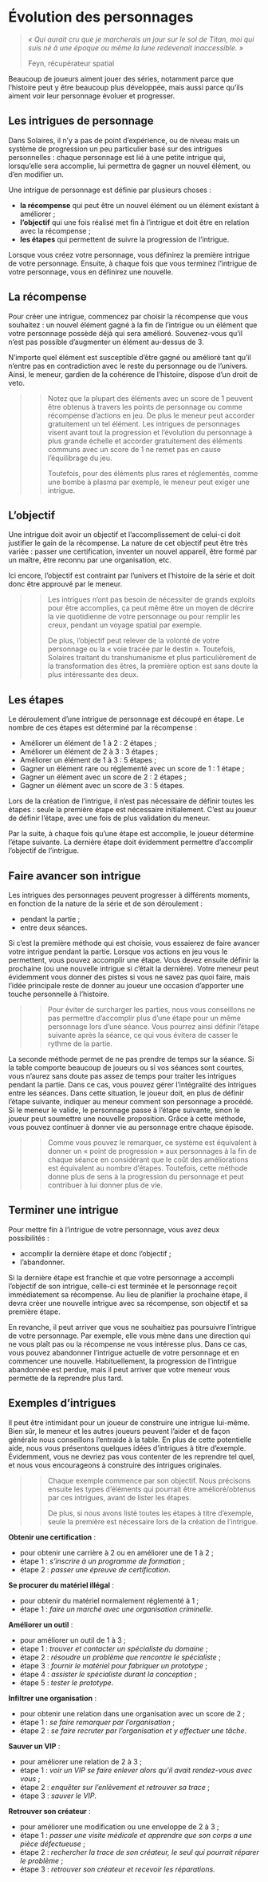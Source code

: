 # Évolution des personnages
> *« Qui aurait cru que je marcherais un jour sur le sol de Titan, moi qui suis né à une époque ou même la lune redevenait inaccessible. »*
> 
> Feyn, récupérateur spatial

Beaucoup de joueurs aiment jouer des séries, notamment parce que l’histoire peut y être beaucoup plus développée, mais aussi parce qu’ils aiment voir leur personnage évoluer et progresser.

## Les intrigues de personnage
Dans Solaires, il n’y a pas de point d’expérience, ou de niveau mais un système de progression un peu particulier basé sur des intrigues personnelles : chaque personnage est lié à une petite intrigue qui, lorsqu’elle sera accomplie, lui permettra de gagner un nouvel élément, ou d’en modifier un.

Une intrigue de personnage est définie par plusieurs choses :
* **la récompense** qui peut être un nouvel élément ou un élément existant à améliorer ;
* **l’objectif** qui une fois réalisé met fin à l’intrigue et doit être en relation avec la récompense ;
* **les étapes** qui permettent de suivre la progression de l’intrigue.

Lorsque vous créez votre personnage, vous définirez la première intrigue de votre personnage. Ensuite, à chaque fois que vous terminez l’intrigue de votre personnage, vous en définirez une nouvelle.

## La récompense
Pour créer une intrigue, commencez par choisir la récompense que vous souhaitez : un nouvel élément gagné à la fin de l’intrigue ou un élément que votre personnage possède déjà qui sera amélioré. Souvenez-vous qu’il n’est pas possible d’augmenter un élément au-dessus de 3.

N’importe quel élément est susceptible d’être gagné ou amélioré tant qu’il n’entre pas en contradiction avec le reste du personnage ou de l’univers. Ainsi, le meneur, gardien de la cohérence de l’histoire, dispose d’un droit de veto.

>> Notez que la plupart des éléments avec un score de 1 peuvent être obtenus à travers les points de personnage ou comme récompense d’actions en jeu. De plus le meneur peut accorder gratuitement un tel élément. Les intrigues de personnages visent avant tout la progression et l’évolution du personnage à plus grande échelle et accorder gratuitement des éléments communs avec un score de 1 ne remet pas en cause l’équilibrage du jeu.
>> 
>> Toutefois, pour des éléments plus rares et réglementés, comme une bombe à plasma par exemple, le meneur peut exiger une intrigue.

## L’objectif
Une intrigue doit avoir un objectif et l’accomplissement de celui-ci doit justifier le gain de la récompense. La nature de cet objectif peut être très variée : passer une certification, inventer un nouvel appareil, être formé par un maître, être reconnu par une organisation, etc.

Ici encore, l’objectif est contraint par l’univers et l’histoire de la série et doit donc être approuvé par le meneur.

>> Les intrigues n’ont pas besoin de nécessiter de grands exploits pour être accomplies, ça peut même être un moyen de décrire la vie quotidienne de votre personnage ou pour remplir les creux, pendant un voyage spatial par exemple.
>> 
>> De plus, l’objectif peut relever de la volonté de votre personnage ou la « voie tracée par le destin ». Toutefois, Solaires traitant du transhumanisme et plus particulièrement de la transformation des êtres, la première option est sans doute la plus intéressante des deux.

## Les étapes
Le déroulement d’une intrigue de personnage est découpé en étape. Le nombre de ces étapes est déterminé par la récompense :
* Améliorer un élément de 1 à 2 : 2 étapes ;
* Améliorer un élément de 2 à 3 : 3 étapes ;
* Améliorer un élément de 1 à 3 : 5 étapes ;
* Gagner un élément rare ou réglementé avec un score de 1 : 1 étape ;
* Gagner un élément avec un score de 2 : 2 étapes ;
* Gagner un élément avec un score de 3 : 5 étapes.

Lors de la création de l’intrigue, il n’est pas nécessaire de définir toutes les étapes : seule la première étape est nécessaire initialement. C’est au joueur de définir l’étape, avec une fois de plus validation du meneur.

Par la suite, à chaque fois qu’une étape est accomplie, le joueur détermine l’étape suivante. La dernière étape doit évidemment permettre d’accomplir l’objectif de l’intrigue.

## Faire avancer son intrigue
Les intrigues des personnages peuvent progresser à différents moments, en fonction de la nature de la série et de son déroulement :
* pendant la partie ;
* entre deux séances.

Si c’est la première méthode qui est choisie, vous essaierez de faire avancer votre intrigue pendant la partie. Lorsque vos actions en jeu vous le permettent, vous pouvez accomplir une étape. Vous devez ensuite définir la prochaine (ou une nouvelle intrigue si c’était la dernière). Votre meneur peut évidemment vous donner des pistes si vous ne savez pas quoi faire, mais l’idée principale reste de donner au joueur une occasion d’apporter une touche personnelle à l’histoire.

>> Pour éviter de surcharger les parties, nous vous conseillons ne pas permettre d’accomplir plus d’une étape pour un même personnage lors d’une séance. Vous pourrez ainsi définir l’étape suivante après la séance, ce qui vous évitera de casser le rythme de la partie.

La seconde méthode permet de ne pas prendre de temps sur la séance. Si la table comporte beaucoup de joueurs ou si vos séances sont courtes, vous n’aurez sans doute pas assez de temps pour traiter les intrigues pendant la partie. Dans ce cas, vous pouvez gérer l’intégralité des intrigues entre les séances. Dans cette situation, le joueur doit, en plus de définir l’étape suivante, indiquer au meneur comment son personnage a procédé. Si le meneur le valide, le personnage passe à l’étape suivante, sinon le joueur peut soumettre une nouvelle proposition. Grâce à cette méthode, vous pouvez continuer à donner vie au personnage entre chaque épisode.

>> Comme vous pouvez le remarquer, ce système est équivalent à donner un « point de progression » aux personnages à la fin de chaque séance en considérant que le coût des améliorations est équivalent au nombre d’étapes. Toutefois, cette méthode donne plus de sens à la progression du personnage et peut contribuer à lui donner plus de vie.

## Terminer une intrigue
Pour mettre fin à l’intrigue de votre personnage, vous avez deux possibilités :
* accomplir la dernière étape et donc l’objectif ;
* l’abandonner.

Si la dernière étape est franchie et que votre personnage a accompli l’objectif de son intrigue, celle-ci est terminée et le personnage reçoit immédiatement sa récompense. Au lieu de planifier la prochaine étape, il devra créer une nouvelle intrigue avec sa récompense, son objectif et sa première étape.

En revanche, il peut arriver que vous ne souhaitiez pas poursuivre l’intrigue de votre personnage. Par exemple, elle vous mène dans une direction qui ne vous plaît pas ou la récompense ne vous intéresse plus. Dans ce cas, vous pouvez abandonner l’intrigue actuelle de votre personnage et en commencer une nouvelle. Habituellement, la progression de l’intrigue abandonnée est perdue, mais il peut arriver que votre meneur vous permette de la reprendre plus tard.

## Exemples d’intrigues
Il peut être intimidant pour un joueur de construire une intrigue lui-même. Bien sûr, le meneur et les autres joueurs peuvent l’aider et de façon générale nous conseillons l’entraide à la table. En plus de cette potentielle aide, nous vous présentons quelques idées d’intrigues à titre d’exemple. Évidemment, vous ne devriez pas vous contenter de les reprendre tel quel, et nous vous encourageons à construire des intrigues originales.

>> Chaque exemple commence par son objectif. Nous précisons ensuite les types d’éléments qui pourrait être amélioré/obtenus par ces intrigues, avant de lister les étapes.
>> 
>> De plus, si nous avons listé toutes les étapes à titre d’exemple, seule la première est nécessaire lors de la création de l’intrigue.

**Obtenir une certification** :
* pour obtenir une carrière à 2 ou en améliorer une de 1 à 2 ;
* étape 1 : *s’inscrire à un programme de formation* ;
* étape 2 : *passer une épreuve de certification*.

**Se procurer du matériel illégal** :
* pour obtenir du matériel normalement réglementé à 1 ;
* étape 1 : *faire un marché avec une organisation criminelle*.

**Améliorer un outil** :
* pour améliorer un outil de 1 à 3 ;
* étape 1 : *trouver et contacter un spécialiste du domaine* ;
* étape 2 : *résoudre un problème que rencontre le spécialiste* ;
* étape 3 : *fournir le matériel pour fabriquer un prototype* ;
* étape 4 : *assister le spécialiste durant la conception* ;
* étape 5 : *tester le prototype*.

**Infiltrer une organisation** :
* pour obtenir une relation dans une organisation avec un score de 2 ;
* étape 1 : *se faire remarquer par l’organisation* ;
* étape 2 : *se faire recruter par l’organisation et y effectuer une tâche*.

**Sauver un VIP** :
* pour améliorer une relation de 2 à 3 ;
* étape 1 : *voir un VIP se faire enlever alors qu’il avait rendez-vous avec vous* ;
* étape 2 : *enquêter sur l’enlèvement et retrouver sa trace* ;
* étape 3 : *sauver le VIP*.

**Retrouver son créateur** :
* pour améliorer une modification ou une enveloppe de 2 à 3 ;
* étape 1 : *passer une visite médicale et apprendre que son corps a une pièce défectueuse* ;
* étape 2 : *rechercher la trace de son créateur, le seul qui pourrait réparer le problème* ;
* étape 3 : *retrouver son créateur et recevoir les réparations*.
